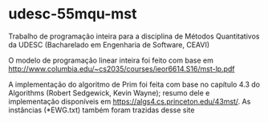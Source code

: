 # udesc-55mqu-mst
Trabalho de programação inteira para a disciplina de Métodos Quantitativos da UDESC (Bacharelado em Engenharia de Software, CEAVI)

O modelo de programação linear inteira foi feito com base em http://www.columbia.edu/~cs2035/courses/ieor6614.S16/mst-lp.pdf

A implementação do algoritmo de Prim foi feita com base no capítulo 4.3 do Algorithms (Robert Sedgewick, Kevin Wayne); resumo dele e implementação disponíveis em https://algs4.cs.princeton.edu/43mst/. As instâncias (\*EWG.txt) também foram trazidas desse site
